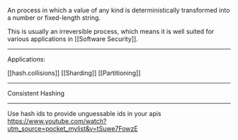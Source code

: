 An process in which a value of any kind is deterministically transformed into a number or fixed-length string.

This is usually an irreversible process, which means it is well suited for various applications in [[Software Security]].

___
Applications:

[[hash.collisions]]
[[Sharding]]
[[Partitioning]]

___
Consistent Hashing

___

Use hash ids to provide unguessable ids in your apis
<https://www.youtube.com/watch?utm_source=pocket_mylist&v=tSuwe7FowzE>
